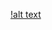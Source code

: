 [!alt text](https://raw.githubusercontent.com/DominatorXS/HyprlandDotfiles/refs/heads/main/setup.png)
